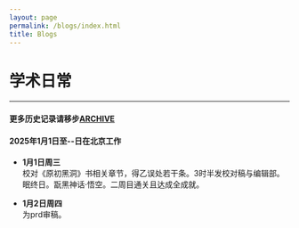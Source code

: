 ```yaml
---
layout: page
permalink: /blogs/index.html
title: Blogs
---
```


# 学术日常

---

#### 更多历史记录请移步[ARCHIVE](https://stonepi.github.io/archive/)

#### 2025年1月1日至--日在北京工作

- **1月1日周三**<br>校对《原初黑洞》书相关章节，得乙误处若干条。3时半发校对稿与编辑部。<br>眠终日。翫黑神话·悟空。二周目通关且达成全成就。

- **1月2日周四**<br>为prd审稿。

